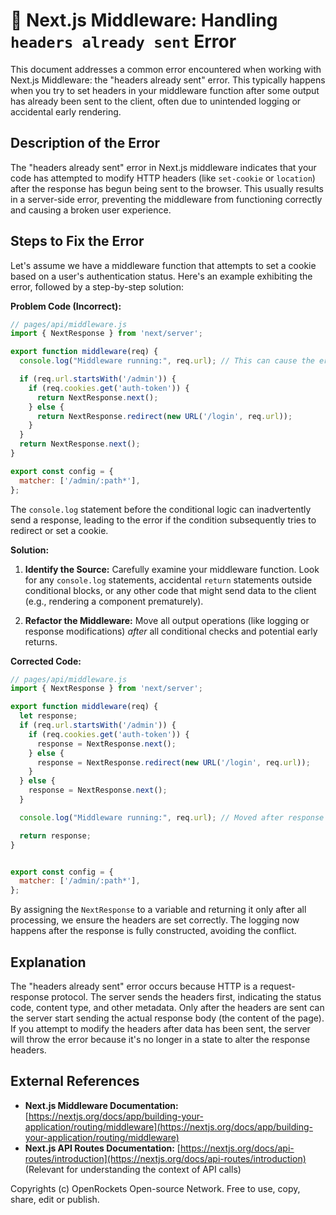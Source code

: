 # 🐞 Next.js Middleware: Handling `headers already sent` Error


This document addresses a common error encountered when working with Next.js Middleware: the "headers already sent" error. This typically happens when you try to set headers in your middleware function after some output has already been sent to the client, often due to unintended logging or accidental early rendering.

## Description of the Error

The "headers already sent" error in Next.js middleware indicates that your code has attempted to modify HTTP headers (like `set-cookie` or `location`) after the response has begun being sent to the browser.  This usually results in a server-side error, preventing the middleware from functioning correctly and causing a broken user experience.

## Steps to Fix the Error

Let's assume we have a middleware function that attempts to set a cookie based on a user's authentication status.  Here's an example exhibiting the error, followed by a step-by-step solution:


**Problem Code (Incorrect):**

```javascript
// pages/api/middleware.js
import { NextResponse } from 'next/server';

export function middleware(req) {
  console.log("Middleware running:", req.url); // This can cause the error!

  if (req.url.startsWith('/admin')) {
    if (req.cookies.get('auth-token')) {
      return NextResponse.next();
    } else {
      return NextResponse.redirect(new URL('/login', req.url));
    }
  }
  return NextResponse.next();
}

export const config = {
  matcher: ['/admin/:path*'],
};
```

The `console.log` statement before the conditional logic can inadvertently send a response, leading to the error if the condition subsequently tries to redirect or set a cookie.


**Solution:**

1. **Identify the Source:** Carefully examine your middleware function. Look for any `console.log` statements, accidental `return` statements outside conditional blocks, or any other code that might send data to the client (e.g., rendering a component prematurely).

2. **Refactor the Middleware:**  Move all output operations (like logging or response modifications) *after* all conditional checks and potential early returns.

**Corrected Code:**

```javascript
// pages/api/middleware.js
import { NextResponse } from 'next/server';

export function middleware(req) {
  let response;
  if (req.url.startsWith('/admin')) {
    if (req.cookies.get('auth-token')) {
      response = NextResponse.next();
    } else {
      response = NextResponse.redirect(new URL('/login', req.url));
    }
  } else {
    response = NextResponse.next();
  }

  console.log("Middleware running:", req.url); // Moved after response is determined

  return response;
}


export const config = {
  matcher: ['/admin/:path*'],
};

```

By assigning the `NextResponse` to a variable and returning it only after all processing, we ensure the headers are set correctly.  The logging now happens after the response is fully constructed, avoiding the conflict.


## Explanation

The "headers already sent" error occurs because HTTP is a request-response protocol. The server sends the headers first, indicating the status code, content type, and other metadata.  Only after the headers are sent can the server start sending the actual response body (the content of the page).  If you attempt to modify the headers after data has been sent, the server will throw the error because it's no longer in a state to alter the response headers.


## External References

* **Next.js Middleware Documentation:** [https://nextjs.org/docs/app/building-your-application/routing/middleware](https://nextjs.org/docs/app/building-your-application/routing/middleware)
* **Next.js API Routes Documentation:** [https://nextjs.org/docs/api-routes/introduction](https://nextjs.org/docs/api-routes/introduction) (Relevant for understanding the context of API calls)


Copyrights (c) OpenRockets Open-source Network. Free to use, copy, share, edit or publish.

